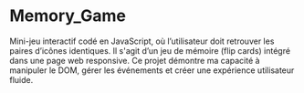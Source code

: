 # Memory_Game
Mini-jeu interactif codé en JavaScript, où l’utilisateur doit retrouver les paires d’icônes identiques. Il s'agit d’un jeu de mémoire (flip cards) intégré dans une page web responsive. Ce projet démontre ma capacité à manipuler le DOM, gérer les événements et créer une expérience utilisateur fluide.
